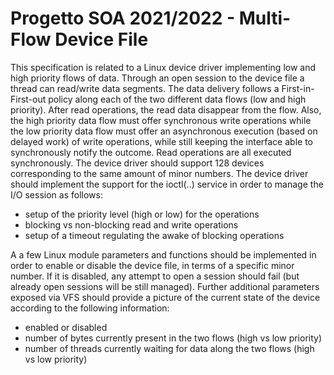 # Progetto SOA 2021/2022 - Multi-Flow Device File

This specification is related to a Linux device driver implementing low and high priority flows of data. Through an open session to the device file a thread can read/write data segments. The data delivery follows a First-in-First-out policy along each of the two different data flows (low and high priority). After read operations, the read data disappear from the flow. Also, the high priority data flow must offer synchronous write operations while the low priority data flow must offer an asynchronous execution (based on delayed work) of write operations, while still keeping the interface able to synchronously notify the outcome. Read operations are all executed synchronously. The device driver should support 128 devices corresponding to the same amount of minor numbers.
The device driver should implement the support for the ioctl(..) service in order to manage the I/O session as follows:

- setup of the priority level (high or low) for the operations
- blocking vs non-blocking read and write operations
- setup of a timeout regulating the awake of blocking operations

A a few Linux module parameters and functions should be implemented in order to enable or disable the device file, in terms of a specific minor number. If it is disabled, any attempt to open a session should fail (but already open sessions will be still managed). Further additional parameters exposed via VFS should provide a picture of the current state of the device according to the following information:
- enabled or disabled
- number of bytes currently present in the two flows (high vs low priority)
- number of threads currently waiting for data along the two flows (high vs low priority)